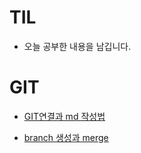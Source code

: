 # TIL
-   오늘 공부한 내용을 남깁니다.

#	GIT

- [GIT연결과 md 작성법](https://github.com/mk0131/TIL/blob/master/day01.md)

- [branch 생성과 merge](https://github.com/mk0131/TIL/blob/master/day02.md)
